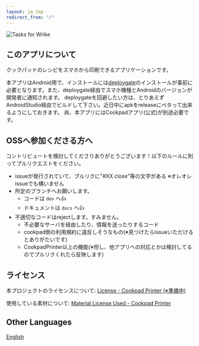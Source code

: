 ```yaml
---
layout: ja_top
redirect_from: "/"
---
```


![Tasks for Wrike](https://cp.printer.kaniyama.net/src/logo_animation_once.gif)

## このアプリについて

クックパッドのレシピをスマホから印刷できるアプリケーションです。

本アプリはAndroid用で、インストールには[deploygate]()のインストールが事前に必要となります。また、deploygate経由でスマホ機種とAndroidのバージョンが開発者に通知されます。
deploygateを回避したい方は、とりあえずAndroidStudio経由でビルドして下さい。近日中にapkをreleaseにペタって出来るようにしておきます。
尚、本アプリにはCookpadアプリ(公式)が別途必要です。

## OSSへ参加くださる方へ

コントリビュートを検討してくださりありがとうございます！以下のルールに則ってプルリクエストをください。

- issueが発行されていて、プルリクに"#XX close"等の文字がある
※オレオレissueでも構いません
- 所定のブランチへお願いします。
    - コードは `dev` へ👍
    - ドキュメントは `docs` へ👍
- 不適切なコードはrejectします。すみません。
    - 不必要なサーバを経由したり、情報を送ったりするコード
    - cookpad側の利用規約に違反しそうなもの(※見つけたらissueいただけるとありがたいです)
    - CookpadPrinter以上の機能(※但し、他アプリへの対応とかは検討してるのでプルリクくれたら反映します)

## ライセンス

本プロジェクトのライセンスについて:
[License - Cookpad Printer (※準備中)]()

使用している素材について:
[Material License Used - Cookpad Printer](MaterialLicenseUsed.md)

## Other Languages

[English](https://cp.printer.kaniyama.net/en/)
